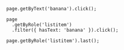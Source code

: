           page.getByText('banana').click();

          page
            .getByRole('listitem')
            .filter({ hasText: 'banana' }).click();

          page.getByRole('listitem').last();


          